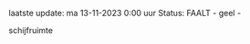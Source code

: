 laatste update: 
ma 13-11-2023  0:00   uur 
Status: FAALT - geel - 
<div class="service Y">schijfruimte</div>